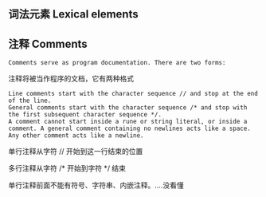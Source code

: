 ## 词法元素 Lexical elements

## 注释 Comments

```
Comments serve as program documentation. There are two forms:
```

注释将被当作程序的文档，它有两种格式


```
Line comments start with the character sequence // and stop at the end of the line.
General comments start with the character sequence /* and stop with the first subsequent character sequence */.
A comment cannot start inside a rune or string literal, or inside a comment. A general comment containing no newlines acts like a space. Any other comment acts like a newline.
```

单行注释从字符 // 开始到这一行结束的位置

多行注释从字符 /* 开始到字符 */ 结束

单行注释前面不能有符号、字符串、内嵌注释。....没看懂

